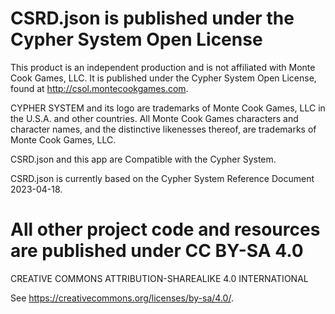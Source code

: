 # CSRD.json is published under the Cypher System Open License

This product is an independent production and is not affiliated with Monte Cook Games,
LLC. It is published under the Cypher System Open License, found at
http://csol.montecookgames.com.

CYPHER SYSTEM and its logo are trademarks of Monte Cook Games, LLC in the U.S.A.
and other countries. All Monte Cook Games characters and character names, and the
distinctive likenesses thereof, are trademarks of Monte Cook Games, LLC.

CSRD.json and this app are Compatible with the Cypher System.

CSRD.json is currently based on the Cypher System Reference Document 2023-04-18.

# All other project code and resources are published under CC BY-SA 4.0

CREATIVE COMMONS ATTRIBUTION-SHAREALIKE 4.0 INTERNATIONAL

See https://creativecommons.org/licenses/by-sa/4.0/.
